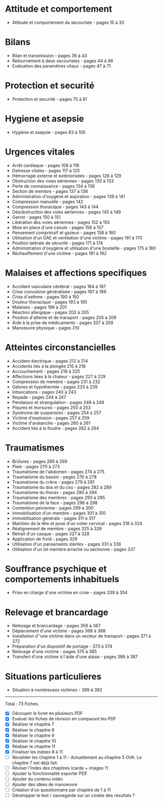 # Attitude et comportement
- Attitude et comportement du secouriste - pages 15 à 33

# Bilans
- Bilan et transmission - pages 36 à 43
- Retournement à deux secouristes - pages 44 à 46
- Evaluation des paramètres vitaux - pages 47 à 71

# Protection et securité
- Protection et securité - pages 75 à 81

# Hygiene et asepsie
- Hygiène et asepsie - pages 83 à 105

# Urgences vitales
- Arrêt cardiaque - pages 108 à 116
- Detresse vitales - pages 117 à 125
- Hémorragie externe et extériorisées - pages 126 à 129
- Obstruction des voies aériennes - pages 130 à 133
- Perte de connaissance - pages 134 à 136
- Section de membre - pages 137 à 138 
- Administration d'oxygène et aspiration - pages 139 à 141
- Compression manuelle - pages 142
- Compression thoracique - pages 143 à 144
- Désobstruction des voies aériennes - pages 145 à 149
- Garrot - pages 150 à 151
- Libération des voies aériennes - pages 152 à 155
- Mise en place d'une canule - pages 156 à 157
- Pensement compréssif et gazeux - pages 158 à 160
- Utilisation d'un DAE et ventilation d'une victime - pages 161 à 170
- Position latérale de sécurité - pages 171 à 174
- Administration d'oxygène et utilisation d'une bouteille - pages 175 à 180
- Réchauffement d'une victime - pages 181 à 182

# Malaises et affections specifiques
- Accident vasculaire cérébral - pages 184 à 187
- Crise convulsive généralisée - pages 187 à 189
- Crise d'asthme - pages 190 à 192
- Douleur thoracique - pages 193 à 195
- Malaises - pages 196 à 201
- Réaction allergique - pages 202 à 205
- Position d'attente et de transport - pages 205 à 206
- Aide à la prise de médicaments - pages 207 à 209
- Manoeuvre physique - pages 210

# Atteintes circonstancielles
- Accident électrique - pages 212 à 214
- Accidents liés à la plongée 215 à 218
- Accouchement - pages 219 à 225
- Affections liées à la chaleur - pages 227 à 229
- Compression de membre - pages 231 à 232
- Gelures et hypothermie - pages 233 à 239
- Intoxications - pages 240 à 243
- Noyade - pages 244 à 247
- Pendaison et strangulation - pages 248 à 249
- Piqures et morsures - pages 250 à 253
- Syndrome de suspension - pages 254 à 257 
- Victime d'explosion - pages 257 à 259
- Victime d'avalanche - pages 260 à 261
- Accident liés à la foudre - pages 262 à 264

# Traumatismes
- Brûlures - pages 266 à 269
- Plaie - pages 270 à 273
- Traumatisme de l'abdomen - pages 274 à 275
- Traumatisme du bassin - pages 276 à 278
- Traumatisme du crâne - pages 279 à 281
- Traumatisme du dos et du cou - pages 282 à 289
- Traumatisme du thorax - pages 290 à 294
- Traumatisme des membres - pages 293 à 295
- Traumatisme de la face - pages 296 à 298
- Contention pelvienne - pages 299 à 300
- Immobilisation d'un membre - pages 301 à 310
- Immobilisation générale - pages 311 à 317
- Maintien de la tête et pose d'un colier cervical - pages 318 à 324
- Réalignement de membre - pages 325 à 326 
- Retrait d'un casque - pages 327 à 328
- Application de froid - pages 329
- Utilisation d'un pansements stériles - pages 331 à 336
- Utilisation d'un lot membre arraché ou sectionné - pages 337

# Souffrance psychique et comportements inhabituels
- Prise en charge d'une victime en crise - pages 339 à 354

# Relevage et brancardage
- Relevage et brancardage - pages 356 à 367
- Déplacement d'une victime - pages 368 à 368
- Installation d''une victime dans un vecteur de transport - pages 371 à 372
- Préparation d'un dispositif de portage - 373 à 374
- Relevage d'une victime - pages 375 à 385
- Transfert d'une victime à l'aide d'une alaise - pages 386 à 387

# Situations particulieres
- Situation à nombreuses victimes - 389 à 392

--- 

Total : 73 Fiches. 

- [x] Découper le livret en plusieurs PDF 
- [x] Evaluer les fiches de révision en comparant les PDF
- [x] Réaliser le chapitre 7
- [x] Réaliser le chapitre 8
- [x] Réaliser le chapitre 9
- [x] Réaliser le chapitre 10
- [x] Réaliser le chapitre 11
- [x] Finaliser les indoex 8 à 11
- [ ] Revalider les chapitre 1 à 11 - Actuellement au chapitre 5 OVA. Le chapitre 7 est déjà fait. 
- [ ] Réviser l'index des chapitres (carde + images ?)
- [ ] Ajouter la fonctionnalité exporter PDF 
- [ ] Ajouter du contenu vidéo 
- [ ] Ajouter des idées de manoeuvre
- [ ] Création d'un questionnaire par chapitre de 1 à 11 
- [ ] Développer le test / sauvegarde sur un cookie des résultats ? 
